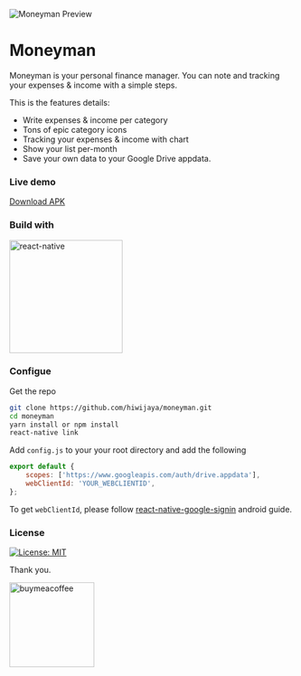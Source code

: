 ![Moneyman Preview](docs/github-banner.png)

# Moneyman

Moneyman is your personal finance manager. You can note and tracking your expenses & income with a simple steps.

This is the features details:
- Write expenses & income per category
- Tons of epic category icons
- Tracking your expenses & income with chart
- Show your list per-month
- Save your own data to your Google Drive appdata.

### Live demo

[Download APK](https://bit.ly/apk-moneyman)

### Build with

<a href="https://facebook.github.io/react-native/" rel="React Native">
  <img src="docs/react-native.png" alt="react-native" width="200"/>
</a>

### Configue

Get the repo
```sh
git clone https://github.com/hiwijaya/moneyman.git
cd moneyman
yarn install or npm install
react-native link
```

Add `config.js` to your your root directory and add the following
```js
export default {
    scopes: ['https://www.googleapis.com/auth/drive.appdata'],
    webClientId: 'YOUR_WEBCLIENTID',
}; 
```

To get `webClientId`, please follow [react-native-google-signin](https://github.com/react-native-community/react-native-google-signin/blob/master/docs/android-guide.md) android guide.

### License

[![License: MIT](https://img.shields.io/badge/License-MIT-yellow.svg)](https://github.com/hiwijaya/moneyman/blob/master/LICENSE)

Thank you.

<a href="https://www.buymeacoffee.com/hiwijaya" rel="buymeacoffee">
  <img src="docs/buymeacoffee.png" alt="buymeacoffee" width="150"/>
</a>
